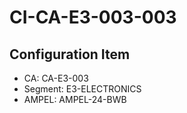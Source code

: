 # CI-CA-E3-003-003

## Configuration Item
- CA: CA-E3-003
- Segment: E3-ELECTRONICS
- AMPEL: AMPEL-24-BWB
